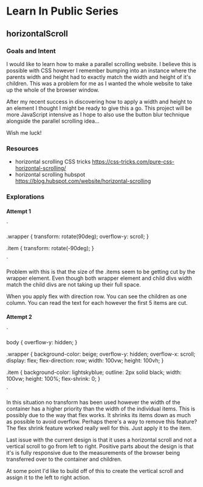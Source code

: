 # Learn In Public Series

## horizontalScroll

### Goals and Intent

I would like to learn how to make a parallel scrolling website. I believe this is possible with CSS however I remember bumping into an instance where the parents width and height had to exactly match the width and height of it's children. This was a problem for me as I wanted the whole website to take up the whole of the browser window.

After my recent success in discovering how to apply a width and height to an element I thought I might be ready to give this a go. This project will be more JavaScript intensive as I hope to also use the button blur technique alongside the parallel scrolling idea...

Wish me luck!

### Resources

- horizontal scrolling CSS tricks <https://css-tricks.com/pure-css-horizontal-scrolling/>
- horizontal scrolling hubspot <https://blog.hubspot.com/website/horizontal-scrolling>

### Explorations

#### Attempt 1

`

.wrapper {
    transform: rotate(90deg);
    overflow-y: scroll;
}

.item {
    transform: rotate(-90deg);
}

`

Problem with this is that the size of the .items seem to be getting cut by the wrapper element. Even though both wrapper element and child divs width match the child divs are not taking up their full space.

When you apply flex with direction row. You can see the children as one column. You can read the text for each however the first 5 items are cut.

#### Attempt 2

`

body {
    overflow-y: hidden;
}

.wrapper {
    background-color: beige;
    overflow-y: hidden;
    overflow-x: scroll;
    display: flex;
    flex-direction: row;
    width: 100vw;
    height: 100vh;
}

.item {
    background-color: lightskyblue;
    outline: 2px solid black;
    width: 100vw;
    height: 100%;
    flex-shrink: 0;
}

`

In this situation no transform has been used however the width of the container has a higher priority than the width of the individual items. This is possibly due to the way that flex works. It shrinks its items down as much as possible to avoid overflow. Perhaps there's a way to remove this feature? The flex shrink feature worked really well for this. Just apply it to the item.

Last issue with the current design is that it uses a horizontal scroll and not a vertical scroll to go from left to right. Positive parts about the design is that it's is fully responsive due to the measurements of the browser being transferred over to the container and children.

At some point I'd like to build off of this to create the vertical scroll and assign it to the left to right action.
